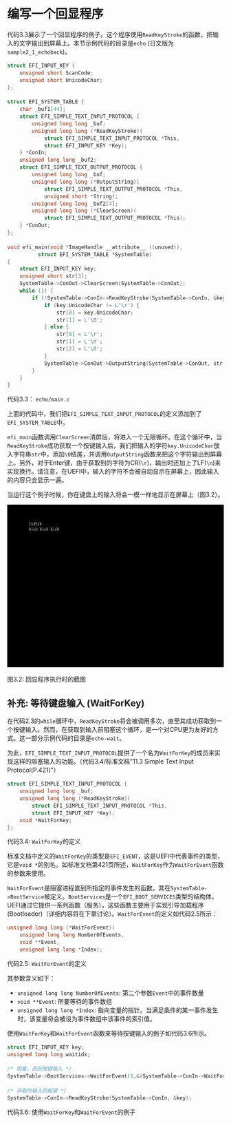 # 编写一个回显程序

代码3.3展示了一个回显程序的例子。这个程序使用`ReadKeyStroke`的函数，把输入的文字输出到屏幕上。本节示例代码的目录是`echo` (日文版为`sample2_1_echoback`)。

```c
struct EFI_INPUT_KEY {
    unsigned short ScanCode;
    unsigned short UnicodeChar;
};

struct EFI_SYSTEM_TABLE {
    char _buf1[44];
    struct EFI_SIMPLE_TEXT_INPUT_PROTOCOL {
        unsigned long long _buf;
        unsigned long long (*ReadKeyStroke)(
            struct EFI_SIMPLE_TEXT_INPUT_PROTOCOL *This,
            struct EFI_INPUT_KEY *Key);
    } *ConIn;
    unsigned long long _buf2;
    struct EFI_SIMPLE_TEXT_OUTPUT_PROTOCOL {
        unsigned long long _buf;
        unsigned long long (*OutputString)(
            struct EFI_SIMPLE_TEXT_OUTPUT_PROTOCOL *This,
            unsigned short *String);
        unsigned long long _buf2[4];
        unsigned long long (*ClearScreen)(
            struct EFI_SIMPLE_TEXT_OUTPUT_PROTOCOL *This);
    } *ConOut;
};

void efi_main(void *ImageHandle __attribute__ ((unused)),
          struct EFI_SYSTEM_TABLE *SystemTable)
{
    struct EFI_INPUT_KEY key;
    unsigned short str[3];
    SystemTable->ConOut->ClearScreen(SystemTable->ConOut);
    while (1) {
        if (!SystemTable->ConIn->ReadKeyStroke(SystemTable->ConIn, &key)) {
            if (key.UnicodeChar != L'\r') {
                str[0] = key.UnicodeChar;
                str[1] = L'\0';
            } else {
                str[0] = L'\r';
                str[1] = L'\n';
                str[2] = L'\0';
            }
            SystemTable->ConOut->OutputString(SystemTable->ConOut, str);
        }
    }
}
```

代码3.3： `echo/main.c`

上面的代码中，我们把`EFI_SIMPLE_TEXT_INPUT_PROTOCOL`的定义添加到了`EFI_SYSTEM_TABLE`中。

`efi_main`函数调用`ClearScreen`清屏后，将进入一个无限循环。在这个循环中，当`ReadKeyStroke`成功获取一个按键输入后，我们把输入的字符`key.UnicodeChar`放入字符串`str`中，添加`\0`结尾，并调用`OutputString`函数来把这个字符输出到屏幕上。另外，对于Enter键，由于获取到的字符为CR(`\r`)，输出时还加上了LF(`\n`)来实现换行。请注意，在UEFI中，输入的字符不会被自动显示在屏幕上，因此输入的内容只会显示一遍。

当运行这个例子时候，你在键盘上的输入将会一模一样地显示在屏幕上（图3.2）。

![回显程序运行时的截图](../../images/part1/echo.png)

图3.2: 回显程序执行时的截图


## 补充: 等待键盘输入 (WaitForKey)

在代码2.3的`while`循环中，`ReadKeyStroke`将会被调用多次，直至其成功获取到一个按键输入。然而，在获取到输入前阻塞这个循环，是一个对CPU更为友好的方式。这一部分示例代码的目录是`echo-wait`。

为此，`EFI_SIMPLE_TEXT_INPUT_PROTOCOL`提供了一个名为`WaitForKey`的成员来实现这样的阻塞输入的功能。（代码3.4/标准文档"11.3 Simple Text Input Protocol(P.421)"）

```c
struct EFI_SIMPLE_TEXT_INPUT_PROTOCOL {
    unsigned long long _buf;
    unsigned long long (*ReadKeyStroke)(
        struct EFI_SIMPLE_TEXT_INPUT_PROTOCOL *This,
        struct EFI_INPUT_KEY *Key);
    void *WaitForKey;
};
```

代码3.4: `WaitForKey`的定义

标准文档中定义的`WaitForKey`的类型是`EFI_EVENT`，这是UEFI中代表事件的类型，它是`void *`的别名。如标准文档第421页所述，`WaitForKey`作为`WaitForEvent`函数的参数来使用。

`WaitForEvent`是阻塞进程直到所指定的事件发生的函数，其在`SystemTable->BootService`被定义。`BootServices`是一个`EFI_BOOT_SERVICES`类型的结构体，UEFI通过它提供一系列函数（服务），这些函数主要用于实现引导加载程序(Bootloader)（详细内容将在下章讨论）。`WaitForEvent`的定义如代码2.5所示：

```c
unsigned long long (*WaitForEvent)(
    unsigned long long NumberOfEvents,
    void **Event,
    unsigned long long *Index);
```

代码2.5: `WaitForEvent`的定义

其参数含义如下：

* `unsigned long long NumberOfEvents`: 第二个参数`Event`中的事件数量
* `void **Event`: 所要等待的事件数组
* `unsigned long long *Index`: 指向变量的指针。当满足条件的某一事件发生时，该变量将会被设为事件数组中该事件的索引值。

使用`WaitForKey`和`WaitForEvent`函数来等待按键输入的例子如代码3.6所示。

```c
struct EFI_INPUT_KEY key;
unsigned long long waitidx;

/* 阻塞，直到按键输入 */
SystemTable->BootServices->WaitForEvent(1,&(SystemTable->ConIn->WaitForKey), &waitidx);

/* 获取所输入的按键 */
SystemTable->ConIn->ReadKeyStroke(SystemTable->ConIn, &key);
```

代码3.6: 使用`WaitForKey`和`WaitForEvent`的例子
